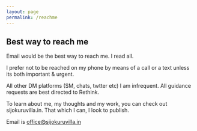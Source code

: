 ```yaml
---
layout: page
permalink: /reachme
---
```


## Best way to reach me

Email would be the best way to reach me. I read all. 

I prefer not to be reached on my phone by means of a call or a text unless its both important & urgent. 

All other DM platforms (SM, chats, twtter etc) I am infrequent. All guidance requests are best directed to Rethink. 

To learn about me, my thoughts and my work, you can check out sijokuruvilla.in. That which I can, I look to publish. 

Email is office@sijokuruvilla.in

